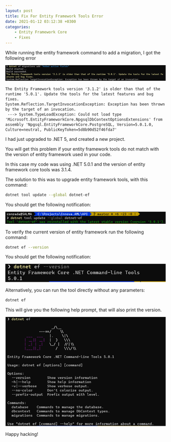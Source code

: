 ```yaml
---
layout: post
title: Fix For Entity Framework Tools Error
date: 2021-01-12 03:12:38 +0300
categories:
    - Entity Framework Core
    - Fixes
---
```

While running the entity framework command to add a migration, I got the following error

![](../images/2021/01/EFTools.png)

```plaintext
The Entity Framework tools version '3.1.2' is older than that of the runtime '5.0.1'. Update the tools for the latest features and bug fixes.
System.Reflection.TargetInvocationException: Exception has been thrown by the target of an invocation.
 ---> System.TypeLoadException: Could not load type 'Microsoft.EntityFrameworkCore.NpgsqlDbContextOptionsExtensions' from assembly 'Npgsql.EntityFrameworkCore.PostgreSQL, Version=5.0.1.0, Culture=neutral, PublicKeyToken=5d8b90d52f46fda7'
```

I had just upgraded to .NET 5, and created a new project.

You will get this problem if your entity framework tools do not match with the version of entity framework used in your code.

In this case my code was using .NET 5.0.1 and the version of entity framework core tools was 3.1.4.

The solution to this was to upgrade entity framework tools, with this command:

```bash
dotnet tool update --global dotnet-ef
```

You should get the following notification:

![](../images/2021/01/UpgradeEF.png)

To verify the current version of entity framework run the following command:

```bash
dotnet ef --version
```

You should get the following notification:

![](../images/2021/01/EFVersion.png)

Alternatively, you can run the tool directly without any parameters:

```bash
dotnet ef
```

This will give you the following help prompt, that will also print the version.

![](../images/2021/01/EFCommand.png)

Happy hacking!

 